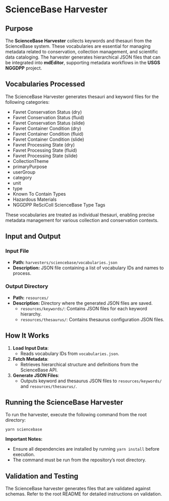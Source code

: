 # ScienceBase Harvester

## Purpose

The **ScienceBase Harvester** collects keywords and thesauri from the ScienceBase system. These vocabularies are essential for managing metadata related to conservation, collection management, and scientific data cataloging. The harvester generates hierarchical JSON files that can be integrated into **mdEditor**, supporting metadata workflows in the **USGS NGGDPP** project.

## Vocabularies Processed

The ScienceBase Harvester generates thesauri and keyword files for the following categories:

- Favret Conservation Status (dry)
- Favret Conservation Status (fluid)
- Favret Conservation Status (slide)
- Favret Container Condition (dry)
- Favret Container Condition (fluid)
- Favret Container Condition (slide)
- Favret Processing State (dry)
- Favret Processing State (fluid)
- Favret Processing State (slide)
- CollectionTheme
- primaryPurpose
- userGroup
- category
- unit
- type
- Known To Contain Types
- Hazardous Materials
- NGGDPP ReSciColl ScienceBase Type Tags

These vocabularies are treated as individual thesauri, enabling precise metadata management for various collection and conservation contexts.

## Input and Output

### Input File

- **Path:** `harvesters/sciencebase/vocabularies.json`
- **Description:** JSON file containing a list of vocabulary IDs and names to process.

### Output Directory

- **Path:** `resources/`
- **Description:** Directory where the generated JSON files are saved.
  - `resources/keywords/`: Contains JSON files for each keyword hierarchy.
  - `resources/thesaurus/`: Contains thesaurus configuration JSON files.

## How It Works

1. **Load Input Data**:
   - Reads vocabulary IDs from `vocabularies.json`.
2. **Fetch Metadata**:
   - Retrieves hierarchical structure and definitions from the ScienceBase API.
3. **Generate JSON Files**:
   - Outputs keyword and thesaurus JSON files to `resources/keywords/` and `resources/thesaurus/`.

## Running the ScienceBase Harvester

To run the harvester, execute the following command from the root directory:

`yarn sciencebase`

**Important Notes:**

- Ensure all dependencies are installed by running `yarn install` before execution.
- The command must be run from the repository’s root directory.

## Validation and Testing

The ScienceBase harvester generates files that are validated against schemas. Refer to the root README for detailed instructions on validation.
